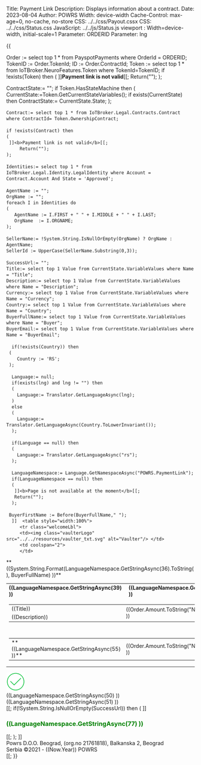 ﻿Title: Payment Link
Description: Displays information about a contract.
Date: 2023-08-04
Author: POWRS
Width: device-width
Cache-Control: max-age=0, no-cache, no-store
CSS: ../../css/Payout.cssx
CSS: ../../css/Status.css
JavaScript: ../../js/Status.js
viewport : Width=device-width, initial-scale=1
Parameter: ORDERID
Parameter: lng

<main class="border-radius">
<meta name="viewport" content="width=device-width, initial-scale=1" />
<div class="container-status">
<div class="content">
{{

Order := select top 1 * from PayspotPayments where OrderId = ORDERID;
TokenID := Order.TokenId;
ID := Order.ContractId;
Token := select top 1 * from IoTBroker.NeuroFeatures.Token where TokenId=TokenID;
if !exists(Token) then
(
  ]]<b>Payment link is not valid</b>[[;
  Return("");
);

ContractState:= "";
if Token.HasStateMachine then
(
	CurrentState:=Token.GetCurrentStateVariables();
	if exists(CurrentState) then
		ContractState:= CurrentState.State;
);

    Contract:= select top 1 * from IoTBroker.Legal.Contracts.Contract where ContractId= Token.OwnershipContract;
   
    if !exists(Contract) then
    (
	 ]]<b>Payment link is not valid</b>[[;
         Return("");
    );

    Identities:= select top 1 * from IoTBroker.Legal.Identity.LegalIdentity where Account = Contract.Account And State = 'Approved';

    AgentName := "";
    OrgName := "";
    foreach I in Identities do
    (
       AgentName := I.FIRST + " " + I.MIDDLE + " " + I.LAST;
       OrgName  := I.ORGNAME;
    );

    SellerName:= !System.String.IsNullOrEmpty(OrgName) ? OrgName : AgentName;
    SellerId := UpperCase(SellerName.Substring(0,3));

    SuccessUrl:= "";
    Title:= select top 1 Value from CurrentState.VariableValues where Name = "Title";
    Description:= select top 1 Value from CurrentState.VariableValues where Name = "Description";
    Currency:= select top 1 Value from CurrentState.VariableValues where Name = "Currency";
    Country:= select top 1 Value from CurrentState.VariableValues where Name = "Country";
    BuyerFullName:= select top 1 Value from CurrentState.VariableValues where Name = "Buyer";
    BuyerEmail:= select top 1 Value from CurrentState.VariableValues where Name = "BuyerEmail";

      if(!exists(Country)) then 
     (
        Country := 'RS';
     );

      Language:= null;
      if(exists(lng) and lng != "") then
      (
        Language:= Translator.GetLanguageAsync(lng);
      )
      else 
      (
        Language:= Translator.GetLanguageAsync(Country.ToLowerInvariant());
      );

      if(Language == null) then
      (
        Language:= Translator.GetLanguageAsync("rs");
      );
      
      LanguageNamespace:= Language.GetNamespaceAsync("POWRS.PaymentLink");
      if(LanguageNamespace == null) then 
      (
       ]]<b>Page is not available at the moment</b>[[;
       Return("");
      );

     BuyerFirstName := Before(BuyerFullName," ");
      ]]  <table style="width:100%">
         <tr class="welcomeLbl">   
         <td><img class="vaulterLogo" src="../../resources/vaulter_txt.svg" alt="Vaulter"/> </td>
         <td coolspan="2">
         </td>
  </tr>
   <tr>
     <td>**((System.String.Format(LanguageNamespace.GetStringAsync(36).ToString(), BuyerFullName) ))**</td>
</tr>
</table>
<input type="hidden" value="((lng ))" id="prefferedLanguage"/>
<input type="hidden" value="POWRS.PaymentLink" id="Namespace"/>
<input type="hidden" value="((LanguageNamespace.GetStringAsync(27) ))" id="TransactionCompleted"/>
<input type="hidden" value="((LanguageNamespace.GetStringAsync(28) ))" id="TransactionFailed"/>
<input type="hidden" value="((LanguageNamespace.GetStringAsync(29) ))" id="TransactionInProgress"/>
<input type="hidden" value="((LanguageNamespace.GetStringAsync(30) ))" id="OpenLinkOnPhoneMessage"/>
<input type="hidden" value="((Country ))" id="country"/>
<input type="hidden" value="((SuccessUrl ))" id="RedirectUrl"/>
<div class="payment-details">
  <table style="width:100%">
    <tr id="tr_header" class="table-row">
      <td class="item-header"><strong>((LanguageNamespace.GetStringAsync(39) ))<strong></td>
      <td class="price-header"><strong>((LanguageNamespace.GetStringAsync(40) ))<strong></td>
    </tr>
    <tr id="tr_header_title">
      <td colspan="2" class="item border-radius">
        <table style="vertical-align:middle; width:100%;">
          <tr>
            <td style="width:80%;"> ((Title))</td>
            <td class="itemPrice" rowspan="2">((Order.Amount.ToString("N2") ))
            <td>
            <td style="width:10%;" rowspan="2" class="currencyLeft"> ((Currency )) </td>
          </tr>
          <tr>
            <td style="width:70%"> ((Description))</td>
          </tr>
        </table>
      </td>
    </tr>
    <tr id="tr_space" class="spaceUnder">
      <td colspan="2"></td>
    </tr>
    <tr class="spaceUnder">
      <td colspan="2"></td>
    </tr>
    <tr id="tr_summary">
      <td colspan="2" class="item border-radius">
        <table style="vertical-align:middle; width:100%;">
          <tr>
            <td style="width:80%">**((LanguageNamespace.GetStringAsync(55) ))**</td>
            <td class="itemPrice" rowspan="2">((Order.Amount.ToString("N2") ))
            <td>
            <td style="width:10%;" rowspan="2" class="currencyLeft"> ((Currency )) </td>
          </tr>
        </table>
      </td>
    </tr>
  </table>
</div>
<div class="spaceItem"></div>
 <div class="vaulter-details container">
        <div class="messageContainer messageContainer_width">
            <div class="imageContainer">
                <img src="../../resources/success_green.png" alt="successpng" width="50" />
            </div>
            <div class="welcomeLbl textHeader">
                <span>((LanguageNamespace.GetStringAsync(50) ))</span>
            </div>
            <div class="textBody">
                <span>((LanguageNamespace.GetStringAsync(51) ))</span>
            </div>[[;
            if(!System.String.IsNullOrEmpty(SuccessUrl)) then 
            (
             ]]<div class="textBody">
                <h3 style="color: green;">((LanguageNamespace.GetStringAsync(77) ))</h3>
             </div>[[;
            );         
        ]]</div>
    </div>
    </div>
</main>
<div class="footer-parent">
  <div class="footer">
   Powrs D.O.O. Beograd, (org.no 21761818), Balkanska 2, Beograd <br/>Serbia ©2021 - ((Now.Year)) POWRS
  </div>
</div>
</div>
    [[;
}}